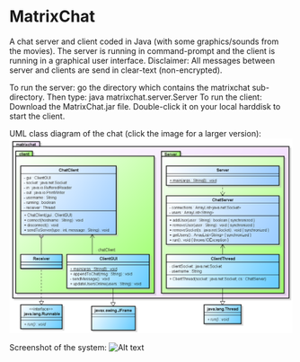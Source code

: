 # MatrixChat
A chat server and client coded in Java (with some graphics/sounds from the movies). The server is running in command-prompt and the client is running in a graphical user interface. Disclaimer: All messages between server and clients are send in clear-text (non-encrypted).

To run the server: go the directory which contains the matrixchat sub-directory. Then type: java matrixchat.server.Server
To run the client: Download the MatrixChat.jar file. Double-click it on your local harddisk to start the client.

UML class diagram of the chat (click the image for a larger version):
![Alt text](https://github.com/mb44/MatrixChat/blob/master/MatrixChat-Class-Diagram.png?raw=true "UML Class diagram")

Screenshot of the system:
![Alt text](https://github.com/mb44/MatrixChat/blob/master/chat.png?raw=true "Screenshot")
